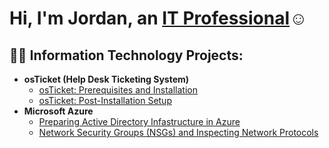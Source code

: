 <h1>Hi, I'm Jordan, an <a href="https://linkedin.com/in/Josh">IT Professional</a>☺</h1>

<h2>👨‍💻 Information Technology Projects:</h2>

- <b>osTicket (Help Desk Ticketing System)</b>
  - [osTicket: Prerequisites and Installation](https://github.com/Jpalacios66/osticket-prereqs)
  - [osTicket: Post-Installation Setup](https://github.com/Jpalacios66/osticket_post-install)
- <b>Microsoft Azure</b>
  - [Preparing Active Directory Infastructure in Azure](https://github.com/joshmadakorcc/configure-ad)
  - [Network Security Groups (NSGs) and Inspecting Network Protocols](https://github.com/joshmadakorcc/azure-network-protocols)

